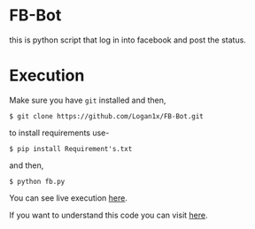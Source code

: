 # FB-Bot
this is python script that log in into facebook and post the status.

# Execution
Make sure you have `git` installed and then,

`$ git clone https://github.com/Logan1x/FB-Bot.git`

to install requirements use-

`$ pip install Requirement's.txt`

and then,

`$ python fb.py`


You can see live execution [here](https://www.youtube.com/watch?v=YES16mVB0lQ).


 If you want to understand this code you can visit [here](https://medium.com/@Logan1x/facebook-posting-bot-98f20ff5da44).